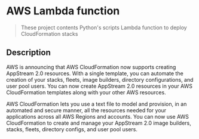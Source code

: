 # AWS Lambda function

> These project contents Python's scripts Lambda function to deploy CloudFormation stacks

## Description

AWS is announcing that AWS CloudFormation now supports creating AppStream 2.0 resources. With a single template, you can automate the creation of your stacks, fleets, image builders, directory configurations, and user pool users. You can now create AppStream 2.0 resources in your AWS CloudFormation templates along with your other AWS resources.

AWS CloudFormation lets you use a text file to model and provision, in an automated and secure manner, all the resources needed for your applications across all AWS Regions and accounts. You can now use AWS CloudFormation to create and manage your AppStream 2.0 image builders, stacks, fleets, directory configs, and user pool users.
